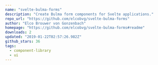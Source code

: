 ```yaml
---
name: "svelte-bulma-forms"
description: "Create Bulma form components for Svelte applications."
repo_url: "https://github.com/elcobvg/svelte-bulma-forms"
author: "Elco Brouwer von Gonzenbach"
homepage: "https://github.com/elcobvg/svelte-bulma-forms#readme"
downloads: 2
updated: "2019-01-22T02:57:26.982Z"
github_stars: 36
tags: 
  - component-library
  - ui
---
```

